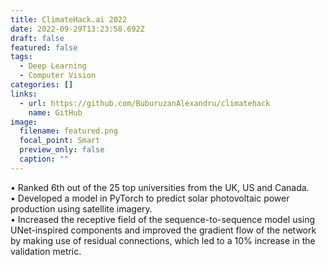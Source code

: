 ```yaml
---
title: ClimateHack.ai 2022
date: 2022-09-29T13:23:58.692Z
draft: false
featured: false
tags:
  - Deep Learning
  - Computer Vision
categories: []
links:
  - url: https://github.com/BuburuzanAlexandru/climatehack
    name: GitHub
image:
  filename: featured.png
  focal_point: Smart
  preview_only: false
  caption: ""
---
```

• Ranked 6th out of the 25 top universities from the UK, US and Canada.\
• Developed a model in PyTorch to predict solar photovoltaic power production using satellite imagery.\
• Increased the receptive field of the sequence-to-sequence model using UNet-inspired components and improved the gradient flow of the network by making use of residual connections, which led to a 10% increase in the validation metric.
